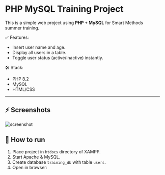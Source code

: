 # PHP MySQL Training Project

This is a simple web project using **PHP + MySQL** for Smart Methods summer training.

✅ Features:
- Insert user name and age.
- Display all users in a table.
- Toggle user status (active/inactive) instantly.

🛠 Stack:
- PHP 8.2
- MySQL
- HTML/CSS

---

## ⚡ Screenshots
![screenshot](images/screenshot.png)

## 🚀 How to run
1. Place project in `htdocs` directory of XAMPP.
2. Start Apache & MySQL.
3. Create database `training_db` with table `users`.
4. Open in browser:
